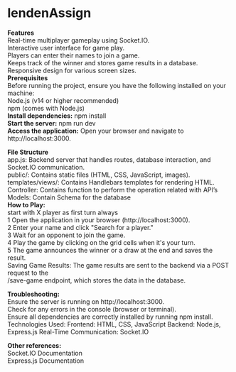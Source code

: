 # lendenAssign
**Features**<br>
Real-time multiplayer gameplay using Socket.IO.<br>
Interactive user interface for game play.<br>
Players can enter their names to join a game.<br>
Keeps track of the winner and stores game results in a database.<br>
Responsive design for various screen sizes.<br>
**Prerequisites**<br>
Before running the project, ensure you have the following installed on your machine:<br>
Node.js (v14 or higher recommended)<br>
npm (comes with Node.js)<br>
**Install dependencies:** npm install<br>
**Start the server:** npm run dev<br>
**Access the application:** Open your browser and navigate to http://localhost:3000.<br>

**File Structure**<br>
app.js: Backend server that handles routes, database interaction, and Socket.IO communication.<br>
public/: Contains static files (HTML, CSS, JavaScript, images).<br>
templates/views/: Contains Handlebars templates for rendering HTML.<br>
Controller: Contains function to perform the operation related with API’s<br>
Models: Contain Schema for the database<br>
**How to Play:** <br>
start with X player as first turn always<br>
1 Open the application in your browser (http://localhost:3000).<br>
2 Enter your name and click "Search for a player."<br>
3 Wait for an opponent to join the game.<br>
4 Play the game by clicking on the grid cells when it's your turn.<br>
5 The game announces the winner or a draw at the end and saves the result.<br>
Saving Game Results: The game results are sent to the backend via a POST request to the<br>
 /save-game endpoint, which stores the data in the database.<br>

**Troubleshooting:** <br>
Ensure the server is running on http://localhost:3000.<br>
Check for any errors in the console (browser or terminal).<br>
Ensure all dependencies are correctly installed by running npm install.<br>
Technologies Used:
Frontend: HTML, CSS, JavaScript
Backend: Node.js, Express.js
Real-Time Communication: Socket.IO

**Other references:** <br>
Socket.IO Documentation<br>
Express.js Documentation<br>
